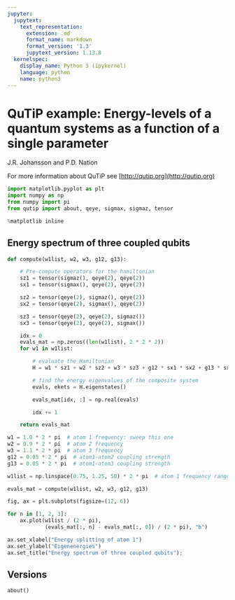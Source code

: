 ```yaml
---
jupyter:
  jupytext:
    text_representation:
      extension: .md
      format_name: markdown
      format_version: '1.3'
      jupytext_version: 1.13.8
  kernelspec:
    display_name: Python 3 (ipykernel)
    language: python
    name: python3
---
```


# QuTiP example: Energy-levels of a quantum systems as a function of a single parameter


J.R. Johansson and P.D. Nation

For more information about QuTiP see [http://qutip.org](http://qutip.org)

```python
import matplotlib.pyplot as plt
import numpy as np
from numpy import pi
from qutip import about, qeye, sigmax, sigmaz, tensor

%matplotlib inline
```

## Energy spectrum of three coupled qubits

```python
def compute(w1list, w2, w3, g12, g13):

    # Pre-compute operators for the hamiltonian
    sz1 = tensor(sigmaz(), qeye(2), qeye(2))
    sx1 = tensor(sigmax(), qeye(2), qeye(2))

    sz2 = tensor(qeye(2), sigmaz(), qeye(2))
    sx2 = tensor(qeye(2), sigmax(), qeye(2))

    sz3 = tensor(qeye(2), qeye(2), sigmaz())
    sx3 = tensor(qeye(2), qeye(2), sigmax())

    idx = 0
    evals_mat = np.zeros((len(w1list), 2 * 2 * 2))
    for w1 in w1list:

        # evaluate the Hamiltonian
        H = w1 * sz1 + w2 * sz2 + w3 * sz3 + g12 * sx1 * sx2 + g13 * sx1 * sx3

        # find the energy eigenvalues of the composite system
        evals, ekets = H.eigenstates()

        evals_mat[idx, :] = np.real(evals)

        idx += 1

    return evals_mat
```

```python
w1 = 1.0 * 2 * pi  # atom 1 frequency: sweep this one
w2 = 0.9 * 2 * pi  # atom 2 frequency
w3 = 1.1 * 2 * pi  # atom 3 frequency
g12 = 0.05 * 2 * pi  # atom1-atom2 coupling strength
g13 = 0.05 * 2 * pi  # atom1-atom3 coupling strength

w1list = np.linspace(0.75, 1.25, 50) * 2 * pi  # atom 1 frequency range
```

```python
evals_mat = compute(w1list, w2, w3, g12, g13)
```

```python
fig, ax = plt.subplots(figsize=(12, 6))

for n in [1, 2, 3]:
    ax.plot(w1list / (2 * pi),
            (evals_mat[:, n] - evals_mat[:, 0]) / (2 * pi), "b")

ax.set_xlabel("Energy splitting of atom 1")
ax.set_ylabel("Eigenenergies")
ax.set_title("Energy spectrum of three coupled qubits");
```

## Versions

```python
about()
```
